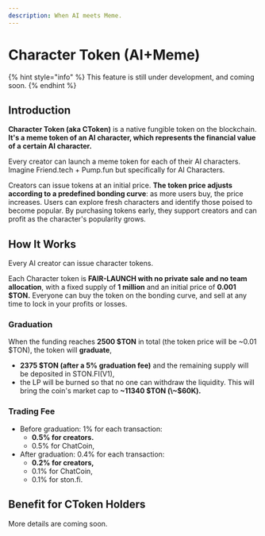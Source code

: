 ```yaml
---
description: When AI meets Meme.
---
```


# Character Token (AI+Meme)

{% hint style="info" %}
This feature is still under development, and coming soon.
{% endhint %}

## Introduction

**Character Token (aka CToken)** is a native fungible token on the blockchain. **It's a meme token of an AI character, which represents the financial value of a certain AI character.**&#x20;

Every creator can launch a meme token for each of their AI characters. Imagine Friend.tech + Pump.fun but specifically for AI Characters.&#x20;

Creators can issue tokens at an initial price. **The token price adjusts according to a predefined bonding curve**: as more users buy, the price increases. Users can explore fresh characters and identify those poised to become popular. By purchasing tokens early, they support creators and can profit as the character's popularity grows.

## How It Works

Every AI creator can issue character tokens.&#x20;

Each Character token is **FAIR-LAUNCH with no private sale and no team allocation**, with a fixed supply of **1 million** and an initial price of **0.001 $TON.** Everyone can buy the token on the bonding curve, and sell at any time to lock in your profits or losses.

### **Graduation**

When the funding reaches **2500 $TON** in total (the token price will be \~0.01 $TON), the token will **graduate**,

* **2375 $TON (after a 5% graduation fee)** and the remaining supply will be deposited in STON.FI(V1),
* the LP will be burned so that no one can withdraw the liquidity. This will bring the coin's market cap to **\~11340 $TON (\~$60K).**

### Trading Fee

* Before graduation: 1% for each transaction:
  * **0.5% for creators.**
  * 0.5% for ChatCoin,
* After graduation: 0.4% for each transaction:
  * **0.2% for creators,**
  * 0.1% for ChatCoin,
  * 0.1% for ston.fi.&#x20;

## Benefit for CToken Holders

More details are coming soon.
